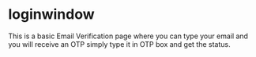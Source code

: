 # loginwindow
 This is a basic Email Verification page where you can type your email and you will receive an OTP simply type it in OTP box and get the status.
